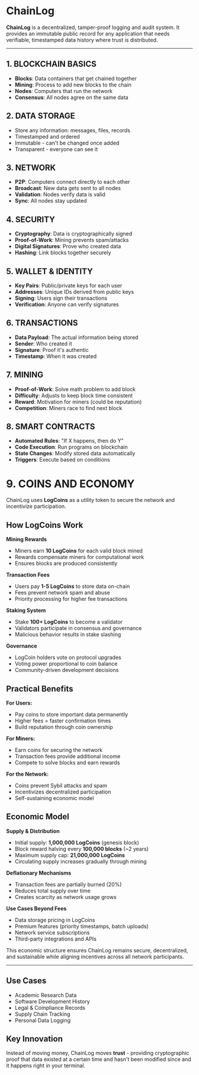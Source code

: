 # ChainLog

**ChainLog** is a decentralized, tamper-proof logging and audit system. It provides an immutable public record for any application that needs verifiable, timestamped data history where trust is distributed.

---

## 1. BLOCKCHAIN BASICS

- **Blocks**: Data containers that get chained together
- **Mining**: Process to add new blocks to the chain  
- **Nodes**: Computers that run the network
- **Consensus**: All nodes agree on the same data

## 2. DATA STORAGE

- Store any information: messages, files, records
- Timestamped and ordered
- Immutable - can't be changed once added
- Transparent - everyone can see it

## 3. NETWORK

- **P2P**: Computers connect directly to each other
- **Broadcast**: New data gets sent to all nodes
- **Validation**: Nodes verify data is valid  
- **Sync**: All nodes stay updated

## 4. SECURITY

- **Cryptography**: Data is cryptographically signed
- **Proof-of-Work**: Mining prevents spam/attacks
- **Digital Signatures**: Prove who created data
- **Hashing**: Link blocks together securely

## 5. WALLET & IDENTITY

- **Key Pairs**: Public/private keys for each user
- **Addresses**: Unique IDs derived from public keys
- **Signing**: Users sign their transactions
- **Verification**: Anyone can verify signatures

## 6. TRANSACTIONS

- **Data Payload**: The actual information being stored
- **Sender**: Who created it
- **Signature**: Proof it's authentic
- **Timestamp**: When it was created

## 7. MINING

- **Proof-of-Work**: Solve math problem to add block
- **Difficulty**: Adjusts to keep block time consistent
- **Reward**: Motivation for miners (could be reputation)
- **Competition**: Miners race to find next block

## 8. SMART CONTRACTS

- **Automated Rules**: "If X happens, then do Y"
- **Code Execution**: Run programs on blockchain
- **State Changes**: Modify stored data automatically
- **Triggers**: Execute based on conditions

# 9. COINS AND ECONOMY

ChainLog uses **LogCoins** as a utility token to secure the network and incentivize participation.

## How LogCoins Work

**Mining Rewards**
* Miners earn **10 LogCoins** for each valid block mined
* Rewards compensate miners for computational work
* Ensures blocks are produced consistently

**Transaction Fees**
* Users pay **1-5 LogCoins** to store data on-chain
* Fees prevent network spam and abuse
* Priority processing for higher fee transactions

**Staking System**
* Stake **100+ LogCoins** to become a validator
* Validators participate in consensus and governance
* Malicious behavior results in stake slashing

**Governance**
* LogCoin holders vote on protocol upgrades
* Voting power proportional to coin balance
* Community-driven development decisions

## Practical Benefits

**For Users:**
* Pay coins to store important data permanently
* Higher fees = faster confirmation times
* Build reputation through coin ownership

**For Miners:**
* Earn coins for securing the network
* Transaction fees provide additional income
* Compete to solve blocks and earn rewards

**For the Network:**
* Coins prevent Sybil attacks and spam
* Incentivizes decentralized participation
* Self-sustaining economic model

## Economic Model

**Supply & Distribution**
* Initial supply: **1,000,000 LogCoins** (genesis block)
* Block reward halving every **100,000 blocks** (~2 years)
* Maximum supply cap: **21,000,000 LogCoins**
* Circulating supply increases gradually through mining

**Deflationary Mechanisms**
* Transaction fees are partially burned (20%)
* Reduces total supply over time
* Creates scarcity as network usage grows

**Use Cases Beyond Fees**
* Data storage pricing in LogCoins
* Premium features (priority timestamps, batch uploads)
* Network service subscriptions
* Third-party integrations and APIs

This economic structure ensures ChainLog remains secure, decentralized, and sustainable while aligning incentives across all network participants.

---

## Use Cases

- Academic Research Data
- Software Development History  
- Legal & Compliance Records
- Supply Chain Tracking
- Personal Data Logging

## Key Innovation

Instead of moving money, ChainLog moves **trust** - providing cryptographic proof that data existed at a certain time and hasn't been modified since and it happens right in your terminal.
